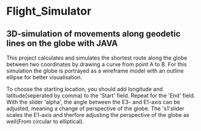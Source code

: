 # Flight_Simulator
## 3D-simulation of movements along geodetic lines on the globe with JAVA

This project calculates and simulates the shortest route along the globe between two coordinates by drawing a curve from point A to B. 
For this simulation the globe is portrayed as a wireframe model with an outline ellipse for better visualisation.

To choose the starting location, you should add longitude and latitude(seperated by comma) to the 'Start' field.
Repeat for the 'End' field.
With the slider 'alpha', the angle between the E3- and E1-axis can be adjusted, meaning a change of perspective of the globe.
The 's1'slider scales the E1-axis and therfore adjusting the perspective of the globe as well(From circular to elliptical).



